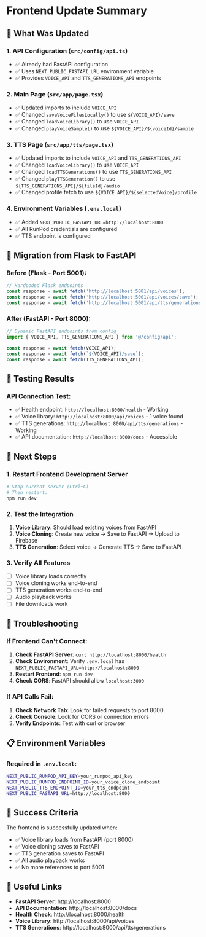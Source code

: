 # Frontend Update Summary

## 🎯 What Was Updated

### 1. **API Configuration** (`src/config/api.ts`)
- ✅ Already had FastAPI configuration
- ✅ Uses `NEXT_PUBLIC_FASTAPI_URL` environment variable
- ✅ Provides `VOICE_API` and `TTS_GENERATIONS_API` endpoints

### 2. **Main Page** (`src/app/page.tsx`)
- ✅ Updated imports to include `VOICE_API`
- ✅ Changed `saveVoiceFilesLocally()` to use `${VOICE_API}/save`
- ✅ Changed `loadVoiceLibrary()` to use `VOICE_API`
- ✅ Changed `playVoiceSample()` to use `${VOICE_API}/${voiceId}/sample`

### 3. **TTS Page** (`src/app/tts/page.tsx`)
- ✅ Updated imports to include `VOICE_API` and `TTS_GENERATIONS_API`
- ✅ Changed `loadVoiceLibrary()` to use `VOICE_API`
- ✅ Changed `loadTTSGenerations()` to use `TTS_GENERATIONS_API`
- ✅ Changed `playTTSGeneration()` to use `${TTS_GENERATIONS_API}/${fileId}/audio`
- ✅ Changed profile fetch to use `${VOICE_API}/${selectedVoice}/profile`

### 4. **Environment Variables** (`.env.local`)
- ✅ Added `NEXT_PUBLIC_FASTAPI_URL=http://localhost:8000`
- ✅ All RunPod credentials are configured
- ✅ TTS endpoint is configured

## 🔄 Migration from Flask to FastAPI

### **Before (Flask - Port 5001):**
```javascript
// Hardcoded Flask endpoints
const response = await fetch('http://localhost:5001/api/voices');
const response = await fetch('http://localhost:5001/api/voices/save');
const response = await fetch('http://localhost:5001/api/tts/generations');
```

### **After (FastAPI - Port 8000):**
```javascript
// Dynamic FastAPI endpoints from config
import { VOICE_API, TTS_GENERATIONS_API } from '@/config/api';

const response = await fetch(VOICE_API);
const response = await fetch(`${VOICE_API}/save`);
const response = await fetch(TTS_GENERATIONS_API);
```

## 🧪 Testing Results

### **API Connection Test:**
- ✅ Health endpoint: `http://localhost:8000/health` - Working
- ✅ Voice library: `http://localhost:8000/api/voices` - 1 voice found
- ✅ TTS generations: `http://localhost:8000/api/tts/generations` - Working
- ✅ API documentation: `http://localhost:8000/docs` - Accessible

## 🚀 Next Steps

### **1. Restart Frontend Development Server**
```bash
# Stop current server (Ctrl+C)
# Then restart:
npm run dev
```

### **2. Test the Integration**
1. **Voice Library**: Should load existing voices from FastAPI
2. **Voice Cloning**: Create new voice → Save to FastAPI → Upload to Firebase
3. **TTS Generation**: Select voice → Generate TTS → Save to FastAPI

### **3. Verify All Features**
- [ ] Voice library loads correctly
- [ ] Voice cloning works end-to-end
- [ ] TTS generation works end-to-end
- [ ] Audio playback works
- [ ] File downloads work

## 🔧 Troubleshooting

### **If Frontend Can't Connect:**
1. **Check FastAPI Server**: `curl http://localhost:8000/health`
2. **Check Environment**: Verify `.env.local` has `NEXT_PUBLIC_FASTAPI_URL=http://localhost:8000`
3. **Restart Frontend**: `npm run dev`
4. **Check CORS**: FastAPI should allow `localhost:3000`

### **If API Calls Fail:**
1. **Check Network Tab**: Look for failed requests to port 8000
2. **Check Console**: Look for CORS or connection errors
3. **Verify Endpoints**: Test with curl or browser

## 📋 Environment Variables

### **Required in `.env.local`:**
```bash
NEXT_PUBLIC_RUNPOD_API_KEY=your_runpod_api_key
NEXT_PUBLIC_RUNPOD_ENDPOINT_ID=your_voice_clone_endpoint
NEXT_PUBLIC_TTS_ENDPOINT_ID=your_tts_endpoint
NEXT_PUBLIC_FASTAPI_URL=http://localhost:8000
```

## 🎉 Success Criteria

The frontend is successfully updated when:
- ✅ Voice library loads from FastAPI (port 8000)
- ✅ Voice cloning saves to FastAPI
- ✅ TTS generation saves to FastAPI
- ✅ All audio playback works
- ✅ No more references to port 5001

## 🔗 Useful Links

- **FastAPI Server**: http://localhost:8000
- **API Documentation**: http://localhost:8000/docs
- **Health Check**: http://localhost:8000/health
- **Voice Library**: http://localhost:8000/api/voices
- **TTS Generations**: http://localhost:8000/api/tts/generations 